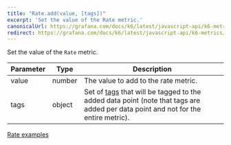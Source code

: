 ```yaml
---
title: "Rate.add(value, [tags])"
excerpt: 'Set the value of the Rate metric.'
canonicalUrl: https://grafana.com/docs/k6/latest/javascript-api/k6-metrics/rate/rate-add/
redirect: https://grafana.com/docs/k6/latest/javascript-api/k6-metrics/rate/rate-add/
---
```


Set the value of the `Rate` metric.

| Parameter | Type     | Description                                                                                                                                                                                                                                                                |
| --------- | -------- | -------------------------------------------------------------------------------------------------------------------------------------------------------------------------------------------------------------------------------------------------------------------------- |
| value     | number   | The value to add to the rate metric.                                                                                                                                                                                                                                       |
| tags      | object   | Set of [tags](/using-k6/tags-and-groups) that will be tagged to the added data point (note that tags are added per data point and not for the entire metric).                                                                                                         |

[Rate examples](/javascript-api/k6-metrics/rate#examples)
